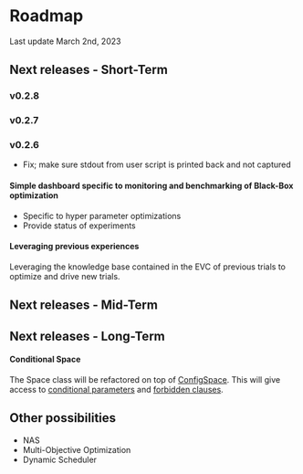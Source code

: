 # Roadmap
Last update March 2nd, 2023

## Next releases - Short-Term

### v0.2.8

### v0.2.7

### v0.2.6

- Fix; make sure stdout from user script is printed back and not captured

#### Simple dashboard specific to monitoring and benchmarking of Black-Box optimization
- Specific to hyper parameter optimizations
- Provide status of experiments

#### Leveraging previous experiences
Leveraging the knowledge base contained in the EVC of previous trials to optimize and drive new
trials.

## Next releases - Mid-Term

## Next releases - Long-Term

#### Conditional Space

The Space class will be refactored on top of [ConfigSpace](https://automl.github.io/ConfigSpace). This will give access to [conditional parameters](https://automl.github.io/ConfigSpace/master/Guide.html#nd-example-categorical-hyperparameters-and-conditions) and [forbidden clauses](https://automl.github.io/ConfigSpace/master/Guide.html#rd-example-forbidden-clauses).

## Other possibilities
- NAS
- Multi-Objective Optimization
- Dynamic Scheduler
